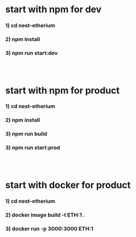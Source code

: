 # start with npm for dev

### 1) cd nest-etherium

### 2) npm install

### 3) npm run start:dev

<br>
<br>

# start with npm for product

### 1) cd nest-etherium

### 2) npm install

### 3) npm run build

### 3) npm run start:prod

<br>
<br>

# start with docker for product

### 1) cd nest-etherium

### 2) docker image build -t ETH:1 .

### 3) docker run -p 3000:3000 ETH:1
